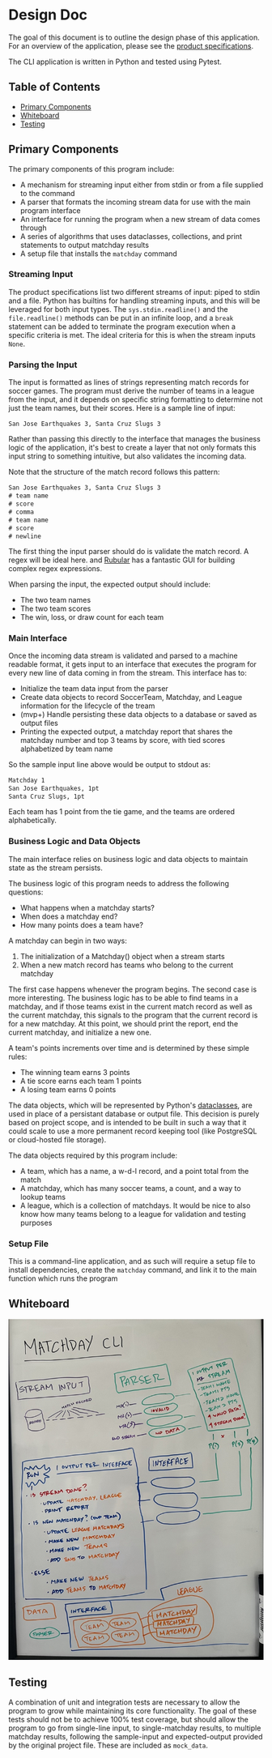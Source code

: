 # Design Doc

The goal of this document is to outline the design phase of this application. For an overview of the application, please see the [product specifications](./PROMPT.md).

The CLI application is written in Python and tested using Pytest.

## Table of Contents

* [Primary Components](#primary-components)
* [Whiteboard](#whiteboard)
* [Testing](#testing)

## Primary Components <a name="primary-components"></a>

The primary components of this program include: 

* A mechanism for streaming input either from stdin or from a file supplied to the command
* A parser that formats the incoming stream data for use with the main program interface
* An interface for running the program when a new stream of data comes through
* A series of algorithms that uses dataclasses, collections, and print statements to output matchday results
* A setup file that installs the `matchday` command

### Streaming Input

The product specifications list two different streams of input: piped to stdin and a file. Python has builtins for handling streaming inputs, and this will be leveraged for both input types. The `sys.stdin.readline()` and the `file.readline()` methods can be put in an infinite loop, and a `break` statement can be added to terminate the program execution when a specific criteria is met. The ideal criteria for this is when the stream inputs `None`.

### Parsing the Input

The input is formatted as lines of strings representing match records for soccer games. The program must derive the number of teams in a league from the input, and it depends on specific string formatting to determine not just the team names, but their scores. Here is a sample line of input:

```
San Jose Earthquakes 3, Santa Cruz Slugs 3
```

Rather than passing this directly to the interface that manages the business logic of the application, it's best to create a layer that not only formats this input string to something intuitive, but also validates the incoming data.

Note that the structure of the match record follows this pattern:

```
San Jose Earthquakes 3, Santa Cruz Slugs 3
# team name
# score
# comma
# team name
# score
# newline
```

The first thing the input parser should do is validate the match record. A regex will be ideal here. and [Rubular](https://rubular.com/) has a fantastic GUI for building complex regex expressions.

When parsing the input, the expected output should include:
* The two team names
* The two team scores
* The win, loss, or draw count for each team

### Main Interface

Once the incoming data stream is validated and parsed to a machine readable format, it gets input to an interface that executes the program for every new line of data coming in from the stream. This interface has to:

* Initialize the team data input from the parser
* Create data objects to record SoccerTeam, Matchday, and League information for the lifecycle of the tream
* (mvp+) Handle persisting these data objects to a database or saved as output files
* Printing the expected output, a matchday report that shares the matchday number and top 3 teams by score, with tied scores alphabetized by team name

So the sample input line above would be output to stdout as:

```
Matchday 1
San Jose Earthquakes, 1pt
Santa Cruz Slugs, 1pt
```

Each team has 1 point from the tie game, and the teams are ordered alphabetically.

### Business Logic and Data Objects

The main interface relies on business logic and data objects to maintain state as the stream persists.

The business logic of this program needs to address the following questions:
* What happens when a matchday starts?
* When does a matchday end?
* How many points does a team have?

A matchday can begin in two ways:
1. The initialization of a Matchday() object when a stream starts
2. When a new match record has teams who belong to the current matchday

The first case happens whenever the program begins. The second case is more interesting. The business logic has to be able to find teams in a matchday, and if those teams exist in the current match record as well as the current matchday, this signals to the program that the current record is for a new matchday. At this point, we should print the report, end the current matchday, and initialize a new one.

A team's points increments over time and is determined by these simple rules:
* The winning team earns 3 points
* A tie score earns each team 1 points
* A losing team earns 0 points

The data objects, which will be represented by Python's [dataclasses](https://docs.python.org/3.8/library/dataclasses.html), are used in place of a persistant database or output file. This decision is purely based on project scope, and is intended to be built in such a way that it could scale to use a more permanent record keeping tool (like PostgreSQL or cloud-hosted file storage).

The data objects required by this program include:
* A team, which has a name, a w-d-l record, and a point total from the match
* A matchday, which has many soccer teams, a count, and a way to lookup teams
* A league, which is a collection of matchdays. It would be nice to also know how many teams belong to a league for validation and testing purposes

### Setup File

This is a command-line application, and as such will require a setup file to install dependencies, create the `matchday` command, and link it to the main function which runs the program

## Whiteboard <a name="whiteboard"></a>

![whiteboard-of-program](./assets/whiteboard.jpg)

## Testing <a name="testing"></a>

A combination of unit and integration tests are necessary to allow the program to grow while maintaining its core functionality. The goal of these tests should not be to achieve 100% test coverage, but should allow the program to go from single-line input, to single-matchday results, to multiple matchday results, following the sample-input and expected-output provided by the original project file. These are included as `mock_data`.
